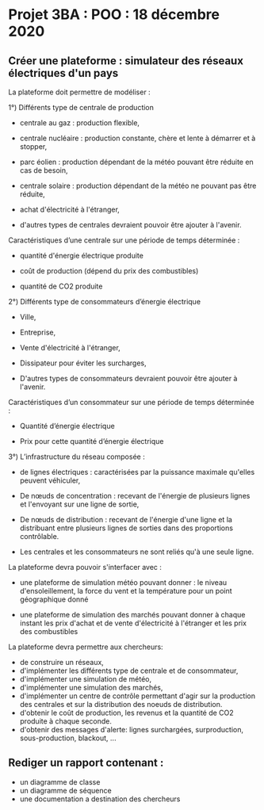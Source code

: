 # Projet 3BA : POO : 18 décembre 2020

## Créer une plateforme : simulateur des réseaux électriques d'un pays 

La plateforme doit permettre de modéliser :  

1°) Différents type de centrale de production 

*    centrale au gaz : production flexible, 

*    centrale nucléaire : production constante, chère et lente à démarrer et à stopper, 

*    parc éolien : production dépendant de la météo pouvant être réduite en cas de besoin, 

*    centrale solaire : production dépendant de la météo ne pouvant pas être réduite, 

*    achat d'électricité à l'étranger, 

*    d'autres types de centrales devraient pouvoir être ajouter à l'avenir. 

  

Caractéristiques d’une centrale sur une période de temps déterminée : 

*    quantité d'énergie électrique produite 

*    coût de production (dépend du prix des combustibles) 

*    quantité de CO2 produite 

 

2°) Différents type de consommateurs d’énergie électrique 

* Ville, 

* Entreprise, 

* Vente d'électricité à l'étranger, 

* Dissipateur pour éviter les surcharges, 

* D'autres types de consommateurs devraient pouvoir être ajouter à l'avenir. 

 

Caractéristiques d’un consommateur sur une période de temps déterminée : 

* Quantité d’énergie électrique  

* Prix pour cette quantité d’énergie électrique 

 

3°) L’infrastructure du réseau composée :  

* de lignes électriques : caractérisées par la puissance maximale qu'elles peuvent véhiculer, 

* De nœuds de concentration : recevant de l'énergie de plusieurs lignes et l'envoyant sur une ligne de sortie, 

* De nœuds de distribution : recevant de l'énergie d'une ligne et la distribuant entre plusieurs lignes de sorties dans des proportions contrôlable. 

* Les centrales et les consommateurs ne sont reliés qu'à une seule ligne. 

 


La plateforme devra pouvoir s'interfacer avec :

* une plateforme de simulation météo pouvant donner : le niveau d'ensoleillement, la force du vent et la température pour un point géographique donné

* une plateforme de simulation des marchés pouvant donner à chaque instant les prix d'achat et de vente d'électricité à l'étranger et les prix des combustibles


La plateforme devra permettre aux chercheurs:

* de construire un réseaux,
* d'implémenter les différents type de centrale et de consommateur,
* d'implémenter une simulation de météo,
* d'implémenter une simulation des marchés,
* d'implémenter un centre de contrôle permettant d'agir sur la production
des centrales et sur la distribution des noeuds de distribution.
* d'obtenir le coût de production, les revenus et la quantité de CO2
produite à chaque seconde.
* d'obtenir des messages d'alerte: lignes surchargées, surproduction, sous-production, blackout, ...

  
## Rediger un rapport contenant :
* un diagramme de classe
* un diagramme de séquence
* une documentation a destination des chercheurs
 

 